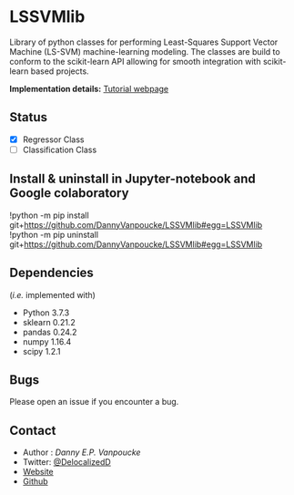# LSSVMlib
Library of python classes for performing Least-Squares Support Vector Machine (LS-SVM) 
machine-learning modeling. The classes are build to conform to the scikit-learn API allowing for 
smooth integration with scikit-learn based projects.

**Implementation details:** [Tutorial webpage](https://dannyvanpoucke.be/building-scikit-learn-regressor-lssvm-en/)

## Status
- [x] Regressor Class
- [ ] Classification Class

## Install & uninstall in Jupyter-notebook and Google colaboratory
!python -m pip install git+https://github.com/DannyVanpoucke/LSSVMlib#egg=LSSVMlib <br/>
!python -m pip uninstall git+https://github.com/DannyVanpoucke/LSSVMlib#egg=LSSVMlib

## Dependencies 
(*i.e.* implemented with)
- Python  3.7.3
- sklearn 0.21.2 
- pandas  0.24.2
- numpy   1.16.4
- scipy   1.2.1

## Bugs
Please open an issue if you encounter a bug.

## Contact 
 - Author : *Danny E.P. Vanpoucke*
 - Twitter: [@DelocalizedD](https://twitter.com/DelocalizedD)
 - [Website](https://Dannyvanpoucke.be)
 - [Github](https://github.com/DannyVanpoucke)
